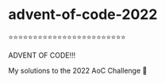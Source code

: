 # advent-of-code-2022
:star::star::star::star::star::star::star::star::star::star::star::star::star::star::star::star::star::star::star::star::star::star::star::star:

ADVENT OF CODE!!!

My solutions to the 2022 AoC Challenge :christmas_tree:
